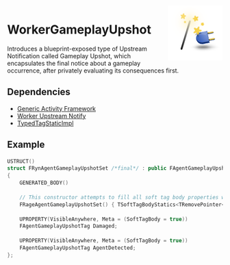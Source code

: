 <img src="Resources/Icon128.png" align="right" width="128px">

# WorkerGameplayUpshot
Introduces a blueprint-exposed type of Upstream Notification called Gameplay Upshot, which encapsulates the final notice about a gameplay occurrence, after privately evaluating its consequences first.

## Dependencies
- [Generic Activity Framework](https://ubyte.dev/plugins/generic-activity-framework)
- [Worker Upstream Notify](https://github.com/ubytedev/WorkerUpstreamNotify)
- [TypedTagStaticImpl](https://github.com/ubytedev/TypedTagStaticImpl)

## Example
```cpp
USTRUCT()
struct FRynAgentGameplayUpshotSet /*final*/ : public FAgentGameplayUpshotFieldSetBase
{
    GENERATED_BODY()

    // This constructor attempts to fill all soft tag body properties with its corresponding tag value.
    FRageAgentGameplayUpshotSet() { TSoftTagBodyStatics<TRemovePointer<decltype(this)>::Type>::InitFields<FAgentGameplayUpshotTag>(this); }

    UPROPERTY(VisibleAnywhere, Meta = (SoftTagBody = true))
    FAgentGameplayUpshotTag Damaged;

    UPROPERTY(VisibleAnywhere, Meta = (SoftTagBody = true))
    FAgentGameplayUpshotTag AgentDetected;
};
```
